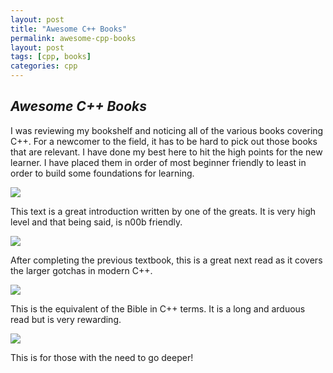 ```yaml
---
layout: post
title: "Awesome C++ Books"
permalink: awesome-cpp-books
layout: post
tags: [cpp, books]
categories: cpp
---
```

*Awesome C++ Books*
-----

I was reviewing my bookshelf and noticing all of the various books covering C++.  For a newcomer to the field, it has to be hard to pick out those books that are relevant.  I have done my best here to hit the high points for the new learner. I have placed them in order of most beginner friendly to least in order to build some foundations for learning.


<a href="https://www.amazon.com/Programming-Principles-Practice-Using-2nd/dp/0321992784/ref=as_li_ss_il?ie=UTF8&qid=1495562264&sr=8-13&keywords=c++&linkCode=li3&tag=bowlofstew09-20&linkId=c0b41560ee1103b1f64f65a3b8bdd0f7" target="_blank"><img border="0" src="//ws-na.amazon-adsystem.com/widgets/q?_encoding=UTF8&ASIN=0321992784&Format=_SL250_&ID=AsinImage&MarketPlace=US&ServiceVersion=20070822&WS=1&tag=bowlofstew09-20" ></a><img src="https://ir-na.amazon-adsystem.com/e/ir?t=bowlofstew09-20&l=li3&o=1&a=0321992784" width="1" height="1" border="0" alt="" style="border:none !important; margin:0px !important;" />

This text is a great introduction written by one of the greats.  It is very high level and 
that being said, is n00b friendly.

<a href="https://www.amazon.com/Effective-Modern-Specific-Ways-Improve/dp/1491903996/ref=as_li_ss_il?ie=UTF8&qid=1495562264&sr=8-5&keywords=c++&linkCode=li3&tag=bowlofstew09-20&linkId=e14350ec38a9958df3ee6d9e612e44ce" target="_blank"><img border="0" src="//ws-na.amazon-adsystem.com/widgets/q?_encoding=UTF8&ASIN=1491903996&Format=_SL250_&ID=AsinImage&MarketPlace=US&ServiceVersion=20070822&WS=1&tag=bowlofstew09-20" ></a><img src="https://ir-na.amazon-adsystem.com/e/ir?t=bowlofstew09-20&l=li3&o=1&a=1491903996" width="1" height="1" border="0" alt="" style="border:none !important; margin:0px !important;" />

After completing the previous textbook, this is a great next read as it covers the larger gotchas in modern C++.

<a href="https://www.amazon.com/C-Programming-Language-4th/dp/0321563840/ref=as_li_ss_il?ie=UTF8&qid=1495562264&sr=8-1&keywords=c++&linkCode=li3&tag=bowlofstew0d-20&linkId=ef4dac5b2b45d0a68b822c6d399a02d1" target="_blank"><img border="0" src="//ws-na.amazon-adsystem.com/widgets/q?_encoding=UTF8&ASIN=0321563840&Format=_SL250_&ID=AsinImage&MarketPlace=US&ServiceVersion=20070822&WS=1&tag=bowlofstew0d-20" ></a><img src="https://ir-na.amazon-adsystem.com/e/ir?t=bowlofstew0d-20&l=li3&o=1&a=0321563840" width="1" height="1" border="0" alt="" style="border:none !important; margin:0px !important;" />

This is the equivalent of the Bible in C++ terms.  It is a long and arduous read but is very 
rewarding.

<a href="https://www.amazon.com/Standard-Library-Tutorial-Reference-2nd/dp/0321623215/ref=as_li_ss_il?ie=UTF8&qid=1495562712&sr=8-21&keywords=c++&linkCode=li3&tag=bowlofstew09-20&linkId=2d42741aa779563147c2978f5d842cea" target="_blank"><img border="0" src="//ws-na.amazon-adsystem.com/widgets/q?_encoding=UTF8&ASIN=0321623215&Format=_SL250_&ID=AsinImage&MarketPlace=US&ServiceVersion=20070822&WS=1&tag=bowlofstew09-20" ></a><img src="https://ir-na.amazon-adsystem.com/e/ir?t=bowlofstew09-20&l=li3&o=1&a=0321623215" width="1" height="1" border="0" alt="" style="border:none !important; margin:0px !important;" />

This is for those with the need to go deeper!